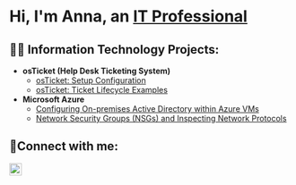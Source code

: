 <h1>Hi, I'm Anna, an <a href="https://linkedin.com/in/annadotconnor">IT Professional</a></h1>

<h2>👨‍💻 Information Technology Projects:</h2>

- <b>osTicket (Help Desk Ticketing System)</b>
  - [osTicket: Setup Configuration](https://github.com/annadotconnor/osticket-setup)
  - [osTicket: Ticket Lifecycle Examples](https://github.com/annadotconnor/ticket-lifecycle)
- <b>Microsoft Azure</b>
  - [Configuring On-premises Active Directory within Azure VMs](https://github.com/annadotconnor/configure-ad)
  - [Network Security Groups (NSGs) and Inspecting Network Protocols](https://github.com/annadotconnor/azure-network-protocols)

<h2>🤳Connect with me:</h2>


[<img align="left" alt="Anna | LinkedIn" width="22px" src="https://cdn.jsdelivr.net/npm/simple-icons@v3/icons/linkedin.svg" />][linkedin]



[linkedin]: https://linkedin.com/in/annadotconnor
